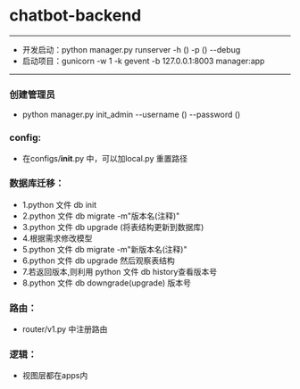 # chatbot-backend

---
- 开发启动：python manager.py runserver -h ()  -p () --debug
- 启动项目：gunicorn -w 1 -k gevent -b 127.0.0.1:8003 manager:app
---

### 创建管理员
- python manager.py init_admin --username () --password ()

### config:
- 在configs/__init__.py 中，可以加local.py 重置路径

### 数据库迁移：
- 1.python 文件 db init
- 2.python 文件 db migrate -m"版本名(注释)"
- 3.python 文件 db upgrade (将表结构更新到数据库)
- 4.根据需求修改模型
- 5.python 文件 db migrate -m"新版本名(注释)"
- 6.python 文件 db upgrade 然后观察表结构
- 7.若返回版本,则利用 python 文件 db history查看版本号
- 8.python 文件 db downgrade(upgrade) 版本号

### 路由：
- router/v1.py 中注册路由

### 逻辑：
- 视图层都在apps内
